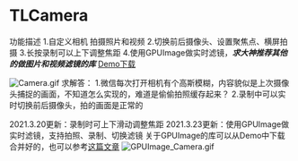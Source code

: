 # TLCamera
功能描述
1.自定义相机 拍摄照片和视频
2.切换前后摄像头、设置聚焦点、横屏拍摄
3.长按录制可以上下调整焦距
4.使用GPUImage做实时滤镜，***求大神推荐其他的做图片和视频滤镜的库***
[Demo下载](https://github.com/ACode-Farmer/TLCamera)

![Camera.gif](https://upload-images.jianshu.io/upload_images/2857222-41671d0edaad0780.gif?imageMogr2/auto-orient/strip)
求解答：
1.微信每次打开相机有个高斯模糊，内容貌似是上次摄像头捕捉的画面，不知道怎么实现的，难道是偷偷拍照缓存起来？
2.录制中可以实时切换前后摄像头，拍的画面是正常的

2021.3.20更新：录制时可上下滑动调整焦距
2021.3.23更新：使用GPUImage做实时滤镜，支持拍照、录制、切换滤镜
关于GPUImage的库可以从Demo中下载合并好的，也可以参考[这篇文章](https://www.jianshu.com/p/66939683091c)
![GPUImage_Camera.gif](https://upload-images.jianshu.io/upload_images/2857222-3ef6e13d58ba42e4.gif?imageMogr2/auto-orient/strip)
